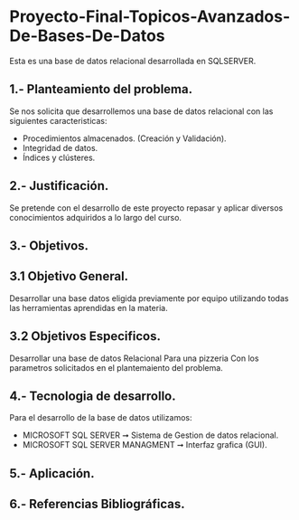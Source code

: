 # Proyecto-Final-Topicos-Avanzados-De-Bases-De-Datos
Esta es una base de datos relacional desarrollada en SQLSERVER.

## 1.- Planteamiento del problema.
Se nos solicita que desarrollemos una base de datos relacional con las siguientes caracteristicas:
- Procedimientos almacenados. (Creación y Validación).
- Integridad de datos.
- Índices y clústeres. 

## 2.- Justificación.
Se pretende con el desarrollo de este proyecto repasar y aplicar diversos conocimientos adquiridos a lo largo del curso.

## 3.- Objetivos.
## 3.1 Objetivo General.
Desarrollar una base datos eligida previamente por equipo utilizando todas las herramientas aprendidas en la materia. 
## 3.2 Objetivos Especificos.
Desarrollar una base de datos Relacional Para una pizzeria Con los parametros solicitados en el plantemaiento del problema. 

## 4.- Tecnologia de desarrollo.
Para el desarrollo de la base de datos utilizamos:
- MICROSOFT SQL SERVER ➞ Sistema de Gestion de datos relacional.
- MICROSOFT SQL SERVER MANAGMENT ➞ Interfaz grafica (GUI).

## 5.- Aplicación.
## 6.- Referencias Bibliográficas.
